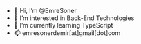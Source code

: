 - 👋 Hi, I’m @EmreSoner
- 👀 I’m interested in Back-End Technologies
- 🌱 I’m currently learning TypeScript
- 📫 emresonerdemir[at]gmail[dot]com
<!---
EmreSoner/EmreSoner is a ✨ special ✨ repository because its `README.md` (this file) appears on your GitHub profile.
You can click the Preview link to take a look at your changes.
--->

